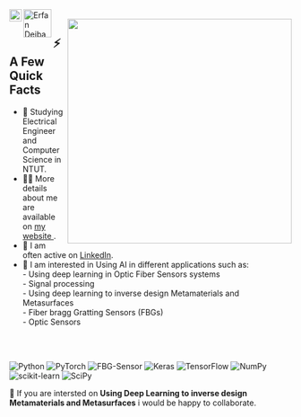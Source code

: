<a href="https://www.linkedin.com/in/erfan-dejband/">
  <img align="left" alt="Erfan Dejband LinkedIn" width="22px" src="https://cdn.tomondre.com/icons/linkedinn.svg" />
  <img align="left" alt="Erfan Dejband LinkedIn" width="50px"  src="https://cdn-icons-png.flaticon.com/512/1147/1147080.png" />
</a>

</br>
 <img width="400px" align="right" src="https://camo.githubusercontent.com/8bf6f6d78abc81fcf9c49f10649423e73ea44bc248e83aaae8759d401c829a84/68747470733a2f2f70687973696373677572756b756c2e66696c65732e776f726470726573732e636f6d2f323031392f30322f6368617261637465722d312e676966" />
  <h2>⚡️ A Few Quick Facts</h2>
  <ul>
    <li>🧐 Studying Electrical Engineer and Computer Science in NTUT.</li>
    <li>👨‍💻 More details about me are available on <a href="https://github.com/ErfanDejband">my website </a>.</li>
    <li>📝 I am often active on <a href="https://www.linkedin.com/in/erfan-dejband/">LinkedIn</a>.</li>
    <li>👀 I am interested in Using AI in different applications such as:
         <br>   - Using deep learning in Optic Fiber Sensors systems
         <br>   - Signal processing
         <br>   - Using deep learning to inverse design Metamaterials and Metasurfaces
         <br>   - Fiber bragg Gratting Sensors (FBGs) 
         <br>   - Optic Sensors
  </ul>
</div>
</br>
</br>

![Python](https://img.shields.io/badge/python-3670A0?style=for-the-badge&logo=python&logoColor=white) ![PyTorch](https://img.shields.io/badge/PyTorch-%23EE4C2C.svg?style=for-the-badge&logo=PyTorch&logoColor=white) ![FBG-Sensor](https://img.shields.io/badge/-FBG%20Sensors-green?style=for-the-badge&logo=OPNSense&logoColor=white) ![Keras](https://img.shields.io/badge/Keras-%23D00000.svg?style=for-the-badge&logo=Keras&logoColor=white)  ![TensorFlow](https://img.shields.io/badge/TensorFlow-%23FF6F00.svg?style=for-the-badge&logo=TensorFlow&logoColor=white) ![NumPy](https://img.shields.io/badge/numpy-%23013243.svg?style=for-the-badge&logo=numpy&logoColor=white) ![scikit-learn](https://img.shields.io/badge/scikit--learn-%23F7931E.svg?style=for-the-badge&logo=scikit-learn&logoColor=white) ![SciPy](https://img.shields.io/badge/SciPy-%230C55A5.svg?style=for-the-badge&logo=scipy&logoColor=%white) 


💞️ If you are intersted on **Using Deep Learning to inverse design Metamaterials and Metasurfaces** i would be happy to collaborate.
